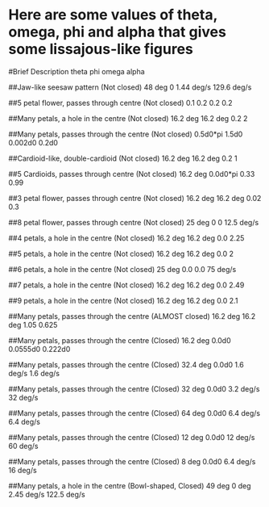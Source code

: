 # Here are some values of theta, omega, phi and alpha that gives some lissajous-like figures

#Brief Description
theta			phi			omega			alpha			

##Jaw-like seesaw pattern (Not closed)
48 deg			0			1.44 deg/s		129.6 deg/s

##5 petal flower, passes through centre (Not closed)
0.1				0.2			0.2				0.2

##Many petals, a hole in the centre (Not closed)
16.2 deg		16.2 deg	0.2				2

##Many petals, passes through the centre (Not closed)
0.5d0*pi		1.5d0		0.002d0			0.2d0

##Cardioid-like, double-cardioid (Not closed)
16.2 deg		16.2 deg	0.2				1

##5 Cardioids, passes through centre (Not closed)
16.2 deg		0.0d0*pi	0.33			0.99

##3 petal flower, passes through centre (Not closed)
16.2 deg		16.2 deg	0.02			0.3

##8 petal flower, passes through centre (Not closed)
25 deg			0			0				12.5 deg/s

##4 petals, a hole in the centre (Not closed)
16.2 deg		16.2 deg	0.0				2.25

##5 petals, a hole in the centre (Not closed)
16.2 deg		16.2 deg	0.0				2

##6 petals, a hole in the centre (Not closed)
25 deg			0.0			0.0				75 deg/s

##7 petals, a hole in the centre (Not closed)
16.2 deg		16.2 deg	0.0				2.49

##9 petals, a hole in the centre (Not closed)
16.2 deg		16.2 deg	0.0				2.1

##Many petals, passes through the centre (ALMOST closed)
16.2 deg		16.2 deg	1.05			0.625

##Many petals, passes through the centre (Closed)
16.2 deg		0.0d0		0.0555d0		0.222d0

##Many petals, passes through the centre (Closed)
32.4 deg		0.0d0		1.6 deg/s		1.6 deg/s

##Many petals, passes through the centre (Closed)
32 deg			0.0d0		3.2 deg/s		32 deg/s

##Many petals, passes through the centre (Closed)
64 deg			0.0d0		6.4 deg/s		6.4 deg/s

##Many petals, passes through the centre (Closed)
12 deg			0.0d0		12 deg/s		60 deg/s

##Many petals, passes through the centre (Closed)
8 deg			0.0d0		6.4 deg/s		16 deg/s

##Many petals, a hole in the centre (Bowl-shaped, Closed)
49 deg			0 deg		2.45 deg/s		122.5 deg/s
